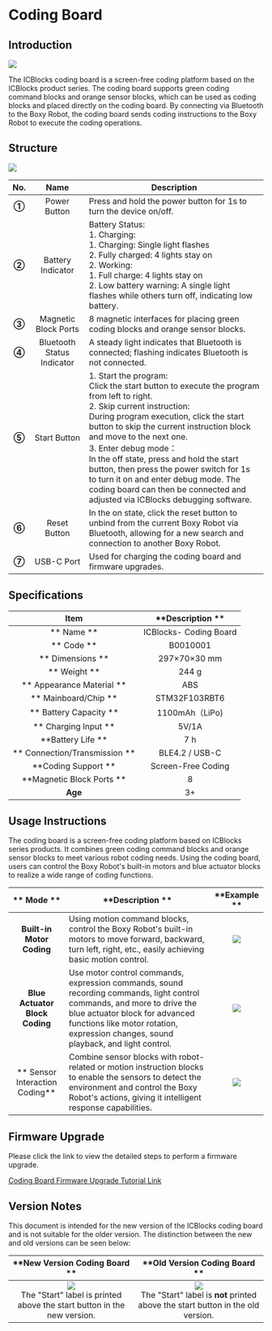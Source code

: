 # Coding Board
## Introduction  


![](https://cdn.nlark.com/yuque/0/2024/png/51021531/1732877008295-ed4ca132-f899-4051-a697-97ca5f055bb1.png)



The ICBlocks coding board is a screen-free coding platform based on the ICBlocks product series. The coding board supports green coding command blocks and orange sensor blocks,  which can be used as coding blocks and placed directly on the coding board. By connecting via Bluetooth to the Boxy Robot, the coding board sends coding instructions to the Boxy Robot to execute the coding operations.  

## Structure
![](https://cdn.nlark.com/yuque/0/2024/png/51021531/1732959724609-f343acfd-4cd8-44f1-9070-5f69509ac6c7.png)

| No.   | Name   |  Description   |
| :---: | :---: | --- |
| **①** | Power Button   | Press and hold the power button for 1s to turn the device on/off.   |
| **②** | Battery Indicator   | Battery Status:  <br/>1. Charging: <br/>    1. Charging: Single light flashes <br/>    2. Fully charged: 4 lights stay on  <br/>2. Working:  <br/>    1. Full charge: 4 lights stay on  <br/>    2.  Low battery warning: A single light flashes while others turn off, indicating low battery.   |
| **③** | Magnetic Block Ports    | 8 magnetic interfaces for placing green coding blocks and orange sensor blocks.   |
| **④** | Bluetooth Status Indicator   | A steady light indicates that Bluetooth is connected; flashing indicates Bluetooth is not connected.   |
| **⑤** | Start Button   | 1.  Start the program:  <br/> Click the start button to execute the program from left to right.  <br/>2. Skip current instruction:  <br/>During program execution, click the start button to skip the current instruction block and move to the next one.  <br/>3. Enter debug mode：<br/>In the off state, press and hold the start button, then press the power switch for 1s to turn it on and enter debug mode. The coding board can then be connected and adjusted via ICBlocks debugging software.   |
| **⑥** | Reset Button   | In the on state, click the reset button to unbind from the current Boxy Robot via Bluetooth, allowing for a new search and connection to another Boxy Robot.   |
| **⑦** | USB-C Port |  Used for charging the coding board and firmware upgrades.   |


## Specifications  
| **Item** | **Description  ** |
| :---: | :---: |
| ** Name  ** | ICBlocks- Coding Board   |
| ** Code  ** |  B0010001   |
| ** Dimensions  ** |  297×70×30 mm |
| ** Weight  ** | 244 g |
| ** Appearance Material  ** | ABS |
| ** Mainboard/Chip  ** | STM32F103RBT6 |
| ** Battery Capacity  ** | 1100mAh（LiPo) |
| ** Charging Input  ** | 5V/1A |
| **Battery Life  ** | 7 h |
| ** Connection/Transmission  ** | BLE4.2 / USB-C |
| **Coding Support  ** |  Screen-Free Coding |
| **Magnetic Block Ports  ** | 8 |
| **Age** | 3+ |


##  Usage Instructions  
The coding board is a screen-free coding platform based on ICBlocks series products. It combines green coding command blocks and orange sensor blocks to meet various robot coding needs. Using the coding board, users can control the Boxy Robot's built-in motors and blue actuator blocks to realize a wide range of coding functions.  

| ** Mode  ** | **Description  ** | **Example  ** |
| :---: | --- | :---: |
| **Built-in Motor  Coding** | Using motion command blocks, control the Boxy Robot's built-in motors to move forward, backward, turn left, right, etc., easily achieving basic motion control.   | ![](https://cdn.nlark.com/yuque/0/2024/gif/51021531/1732963820311-eba3e823-a966-4194-aef6-3c6e3dba1ce1.gif) |
| **Blue Actuator  Block Coding** | Use motor control commands, expression commands, sound recording commands, light control commands, and more to drive the blue actuator block for advanced functions like motor rotation, expression changes, sound playback, and light control.   | ![](https://cdn.nlark.com/yuque/0/2024/gif/51021531/1732963832899-2e28c2f9-9966-4ba9-a368-cb8169c291fd.gif) |
| ** Sensor Interaction Coding** | Combine sensor blocks with robot-related or motion instruction blocks to enable the sensors to detect the environment and control the Boxy Robot's actions, giving it intelligent response capabilities.   | ![](https://cdn.nlark.com/yuque/0/2024/gif/51021531/1732963868020-1dff4cad-abd4-478b-b689-cf0ac661d441.gif) |


## Firmware Upgrade  
 Please click the link to view the detailed steps to perform a firmware upgrade.

 [Coding Board Firmware Upgrade Tutorial Link](https://www.yuque.com/g/crystal-vzc6k/cfl3ix/sn1gzlp8eczwvmtg/collaborator/join?token=NJhFKsFmFvnJVNYm&source=doc_collaborator#%20《Coding%20Board%20Firmware%20Upgrade》)  

## Version Notes  
This document is intended for the new version of the ICBlocks coding board and is not suitable for the older version. The distinction between the new and old versions can be seen below: 

| **New Version Coding Board  ** | **Old Version Coding Board  ** |
| :---: | :---: |
| ![](https://cdn.nlark.com/yuque/0/2024/png/51021531/1732966370172-5c99c497-414e-4b80-a137-4eeb9d5aa4f9.png)<br/> The "Start" label is printed above the start button in the new version.   | ![](https://cdn.nlark.com/yuque/0/2024/png/51021531/1732966385712-936d3361-7e53-47ec-b581-b623ef973c9b.png)<br/> The "Start" label is **not** printed above the start button in the old version.   |


